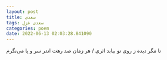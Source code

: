 ```yaml
---
layout: post
title: سعدی
tags: سعدی غزل
categories: poem
date: 2022-06-13 02:03:28.841090
---
```


تا مگر دیده ز روی تو بیابد اثری / هر زمان صد رهت اندر سر و پا می‌نگرم